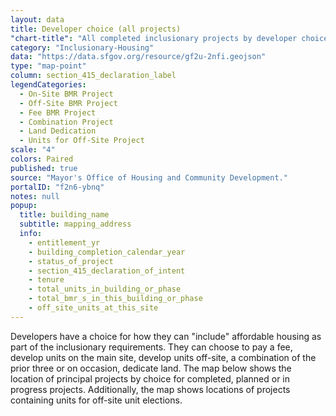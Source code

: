 ```yaml
---
layout: data
title: Developer choice (all projects)
"chart-title": "All completed inclusionary projects by developer choice"
category: "Inclusionary-Housing"
data: "https://data.sfgov.org/resource/gf2u-2nfi.geojson"
type: "map-point"
column: section_415_declaration_label
legendCategories:
  - On-Site BMR Project
  - Off-Site BMR Project
  - Fee BMR Project
  - Combination Project
  - Land Dedication
  - Units for Off-Site Project
scale: "4"
colors: Paired
published: true
source: "Mayor's Office of Housing and Community Development."
portalID: "f2n6-ybnq"
notes: null
popup:
  title: building_name
  subtitle: mapping_address
  info: 
    - entitlement_yr
    - building_completion_calendar_year
    - status_of_project
    - section_415_declaration_of_intent
    - tenure
    - total_units_in_building_or_phase
    - total_bmr_s_in_this_building_or_phase
    - off_site_units_at_this_site
---
```


Developers have a choice for how they can "include" affordable housing as part of the inclusionary requirements. They can choose to pay a fee, develop units on the main site, develop units off-site, a combination of the prior three or on occasion, dedicate land. The map below shows the location of principal projects by choice for completed, planned or in progress projects. Additionally, the map shows locations of projects containing units for off-site unit elections.